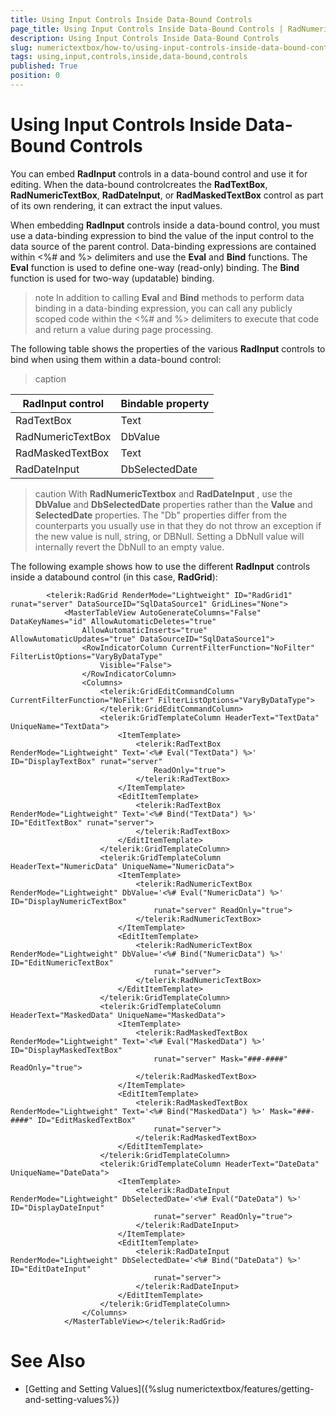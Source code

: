 ```yaml
---
title: Using Input Controls Inside Data-Bound Controls
page_title: Using Input Controls Inside Data-Bound Controls | RadNumericTextBox for ASP.NET AJAX Documentation
description: Using Input Controls Inside Data-Bound Controls
slug: numerictextbox/how-to/using-input-controls-inside-data-bound-controls
tags: using,input,controls,inside,data-bound,controls
published: True
position: 0
---
```


# Using Input Controls Inside Data-Bound Controls



You can embed **RadInput** controls in a data-bound control and use it for editing. When the data-bound controlcreates the **RadTextBox**, **RadNumericTextBox**, **RadDateInput**, or **RadMaskedTextBox** control as part of its own rendering, it can extract the input values.

When embedding **RadInput** controls inside a data-bound control, you must use a data-binding expression to bind the value of the input control to the data source of the parent control. Data-binding expressions are contained within <%# and %> delimiters and use the **Eval** and **Bind** functions. The **Eval** function is used to define one-way (read-only) binding. The **Bind** function is used for two-way (updatable) binding.

>note In addition to calling **Eval** and **Bind** methods to perform data binding in a data-binding expression, you can call any publicly scoped code within the <%# and %> delimiters to execute that code and return a value during page processing.
>


The following table shows the properties of the various **RadInput** controls to bind when using them within a data-bound control:


>caption  

| RadInput control | Bindable property |
| ------ | ------ |
|RadTextBox|Text|
|RadNumericTextBox|DbValue|
|RadMaskedTextBox|Text|
|RadDateInput|DbSelectedDate|

>caution With **RadNumericTextbox** and **RadDateInput** , use the **DbValue** and **DbSelectedDate** properties rather than the **Value** and **SelectedDate** properties. The "Db" properties differ from the counterparts you usually use in that they do not throw an exception if the new value is null, string, or DBNull. Setting a DbNull value will internally revert the DbNull to an empty value.
>


The following example shows how to use the different **RadInput** controls inside a databound control (in this case, **RadGrid**):

````ASPNET
	    <telerik:RadGrid RenderMode="Lightweight" ID="RadGrid1" runat="server" DataSourceID="SqlDataSource1" GridLines="None">
	        <MasterTableView AutoGenerateColumns="False" DataKeyNames="id" AllowAutomaticDeletes="true"
	            AllowAutomaticInserts="true" AllowAutomaticUpdates="true" DataSourceID="SqlDataSource1">
	            <RowIndicatorColumn CurrentFilterFunction="NoFilter" FilterListOptions="VaryByDataType"
	                Visible="False">
	            </RowIndicatorColumn>
	            <Columns>
	                <telerik:GridEditCommandColumn CurrentFilterFunction="NoFilter" FilterListOptions="VaryByDataType">
	                </telerik:GridEditCommandColumn>
	                <telerik:GridTemplateColumn HeaderText="TextData" UniqueName="TextData">
	                    <ItemTemplate>
	                        <telerik:RadTextBox RenderMode="Lightweight" Text='<%# Eval("TextData") %>' ID="DisplayTextBox" runat="server"
	                            ReadOnly="true">
	                        </telerik:RadTextBox>
	                    </ItemTemplate>
	                    <EditItemTemplate>
	                        <telerik:RadTextBox RenderMode="Lightweight" Text='<%# Bind("TextData") %>' ID="EditTextBox" runat="server">
	                        </telerik:RadTextBox>
	                    </EditItemTemplate>
	                </telerik:GridTemplateColumn>
	                <telerik:GridTemplateColumn HeaderText="NumericData" UniqueName="NumericData">
	                    <ItemTemplate>
	                        <telerik:RadNumericTextBox RenderMode="Lightweight" DbValue='<%# Eval("NumericData") %>' ID="DisplayNumericTextBox"
	                            runat="server" ReadOnly="true">
	                        </telerik:RadNumericTextBox>
	                    </ItemTemplate>
	                    <EditItemTemplate>
	                        <telerik:RadNumericTextBox RenderMode="Lightweight" DbValue='<%# Bind("NumericData") %>' ID="EditNumericTextBox"
	                            runat="server">
	                        </telerik:RadNumericTextBox>
	                    </EditItemTemplate>
	                </telerik:GridTemplateColumn>
	                <telerik:GridTemplateColumn HeaderText="MaskedData" UniqueName="MaskedData">
	                    <ItemTemplate>
	                        <telerik:RadMaskedTextBox RenderMode="Lightweight" Text='<%# Eval("MaskedData") %>' ID="DisplayMaskedTextBox"
	                            runat="server" Mask="###-####" ReadOnly="true">
	                        </telerik:RadMaskedTextBox>
	                    </ItemTemplate>
	                    <EditItemTemplate>
	                        <telerik:RadMaskedTextBox RenderMode="Lightweight" Text='<%# Bind("MaskedData") %>' Mask="###-####" ID="EditMaskedTextBox"
	                            runat="server">
	                        </telerik:RadMaskedTextBox>
	                    </EditItemTemplate>
	                </telerik:GridTemplateColumn>
	                <telerik:GridTemplateColumn HeaderText="DateData" UniqueName="DateData">
	                    <ItemTemplate>
	                        <telerik:RadDateInput RenderMode="Lightweight" DbSelectedDate='<%# Eval("DateData") %>' ID="DisplayDateInput"
	                            runat="server" ReadOnly="true">
	                        </telerik:RadDateInput>
	                    </ItemTemplate>
	                    <EditItemTemplate>
	                        <telerik:RadDateInput RenderMode="Lightweight" DbSelectedDate='<%# Bind("DateData") %>' ID="EditDateInput"
	                            runat="server">
	                        </telerik:RadDateInput>
	                    </EditItemTemplate>
	                </telerik:GridTemplateColumn>
	            </Columns>
	        </MasterTableView></telerik:RadGrid>
````



# See Also

 * [Getting and Setting Values]({%slug numerictextbox/features/getting-and-setting-values%})
